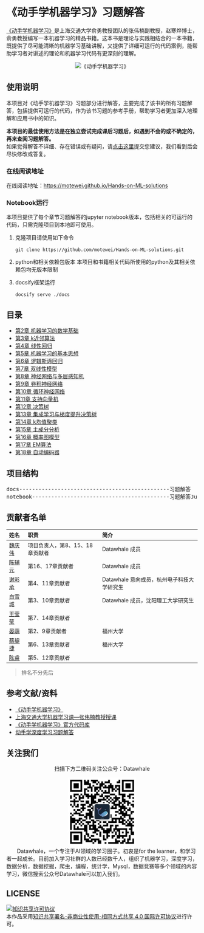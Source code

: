 # 《动手学机器学习》习题解答
  
[《动手学机器学习》](https://hml.boyuai.com/)是上海交通大学俞勇教授团队的张伟楠副教授，赵寒烨博士，俞勇教授编写一本机器学习的精品书籍。这本书是理论与实践相结合的一本书籍，既提供了尽可能清晰的机器学习基础讲解，又提供了详细可运行的代码案例，能帮助学习者对讲述的理论和机器学习代码有更深刻的理解。  

<div align="center">
    <img src="./image/Book.jpg" alt="《动手学机器学习》" width="300">
</div>

## 使用说明
本项目对《动手学机器学习》习题部分进行解答，主要完成了该书的所有习题解答，包括提供可运行的代码，作为该书习题的参考手册，帮助学习者更加深入地理解和应用书中的知识。  

**本项目的最佳使用方法是在独立尝试完成课后习题后，如遇到不会的或不确定的，再来查阅习题解答。**  
如果觉得解答不详细、存在错误或有疑问，请[点击这里](https://github.com/motewei/Hands-on-ML-solutions/issues)提交您建议，我们看到后会尽快修改或答复。

### 在线阅读地址
在线阅读地址：https://motewei.github.io/Hands-on-ML-solutions

### Notebook运行
本项目提供了每个章节习题解答的jupyter notebook版本，包括相关的可运行的代码，只需克隆项目到本地即可使用。  
1. 克隆项目请使用如下命令
    ```shell
    git clone https://github.com/motewei/Hands-on-ML-solutions.git
    ```
      
2. python和相关依赖包版本
   本项目和书籍相关代码所使用的python及其相关依赖包均无版本限制
  
3. docsify框架运行
    ```shell
    docsify serve ./docs
    ```


## 目录
  * [第2章 机器学习的数学基础](./docs/第2章%20机器学习的数学基础/ch02.md)
  * [第3章 k近邻算法](./docs/第3章%20k近邻算法/ch03.md)
  * [第4章 线性回归](./docs/第4章%20线性回归/ch04.md)
  * [第5章 机器学习的基本思想](./docs/第5章%20机器学习的基本思想/ch05.md)
  * [第6章 逻辑斯谛回归](./docs/第6章%20逻辑斯谛回归/ch06.md)
  * [第7章 双线性模型](./docs/第7章%20双线性模型/ch07.md)
  * [第8章 神经网络与多层感知机](./docs/第8章%20神经网络与多层感知机/ch08.md)
  * [第9章 卷积神经网络](./docs/第9章%20卷积神经网络/ch09.md)
  * [第10章 循环神经网络](./docs/第10章%20循环神经网络/ch10.md)
  * [第11章 支持向量机](./docs/第11章%20支持向量机/ch11.md)
  * [第12章 决策树](./docs/第12章%20决策树/ch12.md)
  * [第13章 集成学习与梯度提升决策树](./docs/第13章%20集成学习与梯度提升决策树/ch13.md)
  * [第14章 k均值聚类](./docs/第14章%20k均值聚类/ch14.md)
  * [第15章 主成分分析](./docs/第15章%20主成分分析/ch15.md)
  * [第16章 概率图模型](./docs/第16章%20概率图模型/ch16.md)
  * [第17章 EM算法](./docs/第17章%20EM算法/ch17.md)
  * [第18章 自动编码器](./docs/第18章%20自动编码器/ch18.md)


## 项目结构
<pre>
docs-----------------------------------------------习题解答
notebook-------------------------------------------习题解答JupyterNotebook格式
</pre>


## 贡献者名单
| 姓名 | 职责 | 简介 |
| :---| :---| :--- |
| [魏庆伟](https://github.com/motewei) | 项目负责人，第8、15、18章贡献者 | Datawhale 成员|
| [陈辅元](https://github.com/Fuyuan-bit)| 第16、17章贡献者 | Datawhale 成员|
| [谢彩承](https://github.com/YoungBossX)| 第4、11章贡献者 | Datawhale 意向成员，杭州电子科技大学研究生|
| [白雪城](https://github.com/JackBaixue)| 第3、10章贡献者 | Datawhale 成员，沈阳理工大学研究生|
| [王莹莹](https://github.com/fuyueagain)| 第7、14章贡献者 ||
| [晏萌](https://github.com/ym-kyeV1016)| 第2、9章贡献者 | 福州大学|
| [蔡鋆捷](https://github.com/xinala-781)| 第6、13章贡献者 | 福州大学|
| [陈睿](https://github.com/riannyway)| 第5、12章贡献者 | |
> 排名不分先后


## 参考文献/资料
- [《动手学机器学习》](https://hml.boyuai.com/books/)
- [上海交通大学机器学习课—张伟楠教授授课](https://space.bilibili.com/3546754433681656/lists/4008986?type=season)
- [《动手学机器学习》官方代码库](https://github.com/boyu-ai/Hands-on-ML)
- [动手学深度学习习题解答](https://github.com/datawhalechina/d2l-ai-solutions-manual/tree/master/docs)


## 关注我们
<div align=center>
<p>扫描下方二维码关注公众号：Datawhale</p>
<img src="image/qrcode.jpeg" width = "180" height = "180">
</div>
&emsp;&emsp;Datawhale，一个专注于AI领域的学习圈子。初衷是for the learner，和学习者一起成长。目前加入学习社群的人数已经数千人，组织了机器学习，深度学习，数据分析，数据挖掘，爬虫，编程，统计学，Mysql，数据竞赛等多个领域的内容学习，微信搜索公众号Datawhale可以加入我们。


## LICENSE

<a rel="license" href="http://creativecommons.org/licenses/by-nc-sa/4.0/"><img alt="知识共享许可协议" style="border-width:0" src="https://img.shields.io/badge/license-CC%20BY--NC--SA%204.0-lightgrey" /></a><br />本作品采用<a rel="license" href="http://creativecommons.org/licenses/by-nc-sa/4.0/">知识共享署名-非商业性使用-相同方式共享 4.0 国际许可协议</a>进行许可。